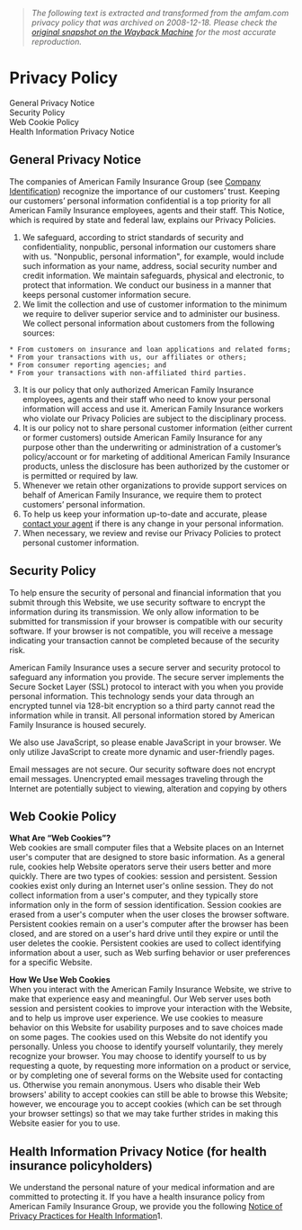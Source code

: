 > *The following text is extracted and transformed from the amfam.com privacy policy that was archived on 2008-12-18. Please check the [original snapshot on the Wayback Machine](https://web.archive.org/web/20081218180027id_/http%3A//www.amfam.com/company/legal/privacy.asp) for the most accurate reproduction.*

# Privacy Policy

General Privacy Notice  
Security Policy  
Web Cookie Policy  
Health Information Privacy Notice

## General Privacy Notice

The companies of American Family Insurance Group (see [Company Identification](https://web.archive.org/web/20081218180027id_/http%3A//www.amfam.com/company/identification.asp)) recognize the importance of our customers’ trust. Keeping our customers’ personal information confidential is a top priority for all American Family Insurance employees, agents and their staff. This Notice, which is required by state and federal law, explains our Privacy Policies.

  1. We safeguard, according to strict standards of security and confidentiality, nonpublic, personal information our customers share with us. "Nonpublic, personal information", for example, would include such information as your name, address, social security number and credit information. We maintain safeguards, physical and electronic, to protect that information. We conduct our business in a manner that keeps personal customer information secure. 
  2. We limit the collection and use of customer information to the minimum we require to deliver superior service and to administer our business. We collect personal information about customers from the following sources:   

    * From customers on insurance and loan applications and related forms; 
    * From your transactions with us, our affiliates or others; 
    * From consumer reporting agencies; and 
    * From your transactions with non-affiliated third parties.   

  3. It is our policy that only authorized American Family Insurance employees, agents and their staff who need to know your personal information will access and use it. American Family Insurance workers who violate our Privacy Policies are subject to the disciplinary process. 
  4. It is our policy not to share personal customer information (either current or former customers) outside American Family Insurance for any purpose other than the underwriting or administration of a customer’s policy/account or for marketing of additional American Family Insurance products, unless the disclosure has been authorized by the customer or is permitted or required by law. 
  5. Whenever we retain other organizations to provide support services on behalf of American Family Insurance, we require them to protect customers’ personal information. 
  6. To help us keep your information up-to-date and accurate, please [contact your agent](https://web.archive.org/web/20081218180027id_/http%3A//www.amfam.com/agent/default.asp) if there is any change in your personal information.
  7. When necessary, we review and revise our Privacy Policies to protect personal customer information.



## Security Policy

To help ensure the security of personal and financial information that you submit through this Website, we use security software to encrypt the information during its transmission. We only allow information to be submitted for transmission if your browser is compatible with our security software. If your browser is not compatible, you will receive a message indicating your transaction cannot be completed because of the security risk.

American Family Insurance uses a secure server and security protocol to safeguard any information you provide. The secure server implements the Secure Socket Layer (SSL) protocol to interact with you when you provide personal information. This technology sends your data through an encrypted tunnel via 128-bit encryption so a third party cannot read the information while in transit. All personal information stored by American Family Insurance is housed securely.

We also use JavaScript, so please enable JavaScript in your browser. We only utilize JavaScript to create more dynamic and user-friendly pages.

Email messages are not secure. Our security software does not encrypt email messages. Unencrypted email messages traveling through the Internet are potentially subject to viewing, alteration and copying by others

## Web Cookie Policy

**What Are “Web Cookies”?**  
Web cookies are small computer files that a Website places on an Internet user's computer that are designed to store basic information. As a general rule, cookies help Website operators serve their users better and more quickly. There are two types of cookies: session and persistent. Session cookies exist only during an Internet user's online session. They do not collect information from a user's computer, and they typically store information only in the form of session identification. Session cookies are erased from a user's computer when the user closes the browser software. Persistent cookies remain on a user's computer after the browser has been closed, and are stored on a user's hard drive until they expire or until the user deletes the cookie. Persistent cookies are used to collect identifying information about a user, such as Web surfing behavior or user preferences for a specific Website. 

**How We Use Web Cookies**  
When you interact with the American Family Insurance Website, we strive to make that experience easy and meaningful. Our Web server uses both session and persistent cookies to improve your interaction with the Website, and to help us improve user experience. We use cookies to measure behavior on this Website for usability purposes and to save choices made on some pages. The cookies used on this Website do not identify you personally. Unless you choose to identify yourself voluntarily, they merely recognize your browser. You may choose to identify yourself to us by requesting a quote, by requesting more information on a product or service, or by completing one of several forms on the Website used for contacting us. Otherwise you remain anonymous. Users who disable their Web browsers' ability to accept cookies can still be able to browse this Website; however, we encourage you to accept cookies (which can be set through your browser settings) so that we may take further strides in making this Website easier for you to use. 

## Health Information Privacy Notice (for health insurance policyholders)

We understand the personal nature of your medical information and are committed to protecting it. If you have a health insurance policy from American Family Insurance Group, we provide you the following [Notice of Privacy Practices for Health Information](https://web.archive.org/pdf/insurance/health/21872.pdf)1.

